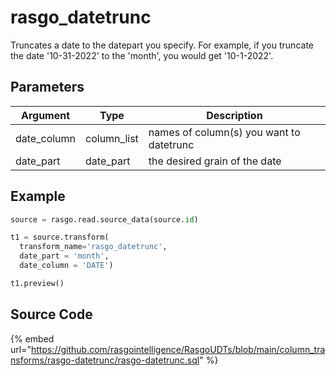 

# rasgo_datetrunc

Truncates a date to the datepart you specify. For example, if you truncate the date '10-31-2022' to the 'month', you would get '10-1-2022'.

## Parameters

|  Argument   |    Type     |               Description                |
| ----------- | ----------- | ---------------------------------------- |
| date_column | column_list | names of column(s) you want to datetrunc |
| date_part   | date_part   | the desired grain of the date            |


## Example

```python
source = rasgo.read.source_data(source.id)

t1 = source.transform(
  transform_name='rasgo_datetrunc',
  date_part = 'month',
  date_column = 'DATE')

t1.preview()
```

## Source Code

{% embed url="https://github.com/rasgointelligence/RasgoUDTs/blob/main/column_transforms/rasgo-datetrunc/rasgo-datetrunc.sql" %}

